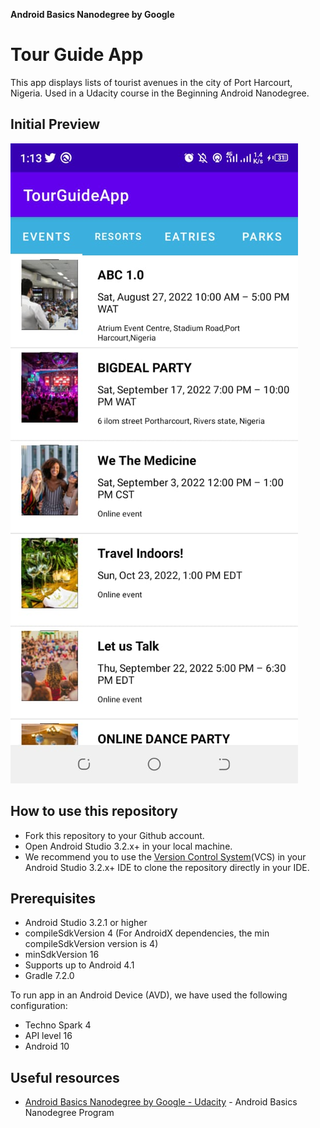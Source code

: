 
**Android Basics Nanodegree by Google** 


Tour Guide App
===================================

This app displays lists of tourist avenues in the city of Port Harcourt, Nigeria.
Used in a Udacity course in the Beginning Android Nanodegree.

## Initial Preview
![App Image](image_of_tour_guide_app.jpeg)


How to use this repository
--------------
- Fork this repository to your Github account.
- Open Android Studio 3.2.x+ in your local machine.
- We recommend you to use the [Version Control System](https://developer.android.com/studio/intro#version_control_basics)(VCS) in your Android Studio 3.2.x+ IDE to clone the repository directly in your IDE.


Prerequisites
--------------
- Android Studio 3.2.1 or higher
- compileSdkVersion 4 (For AndroidX dependencies, the min compileSdkVersion version is 4)
- minSdkVersion 16
- Supports up to Android 4.1
- Gradle 7.2.0

To run app in an Android Device (AVD), we have used the following configuration:
- Techno Spark 4
- API level 16
- Android 10



## Useful resources

- [Android Basics Nanodegree by Google - Udacity](https://www.udacity.com/course/android-basics-nanodegree-by-google--nd803) - Android Basics Nanodegree Program

